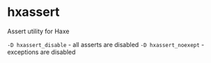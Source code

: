 # hxassert
Assert utility for Haxe

`-D hxassert_disable` - all asserts are disabled
`-D hxassert_noexept` - exceptions are disabled
